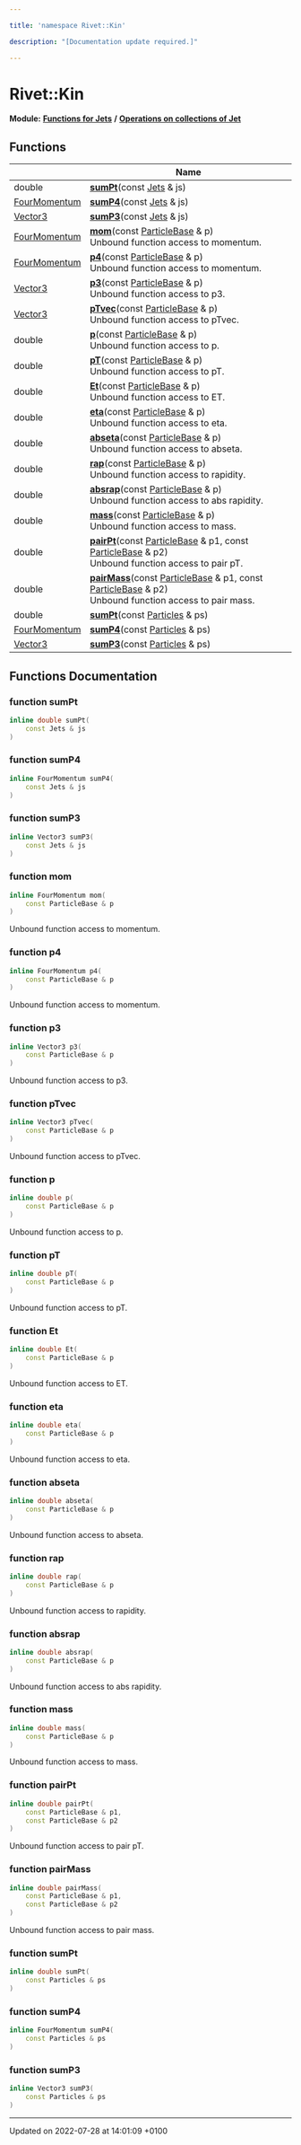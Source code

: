 ```yaml
---

title: 'namespace Rivet::Kin'

description: "[Documentation update required.]"

---
```


# Rivet::Kin

**Module:** **[Functions for Jets](http://example.org/modules/group__jetutils/)** **/** **[Operations on collections of Jet](http://example.org/modules/group__jetutils__coll/)**



## Functions

|                | Name           |
| -------------- | -------------- |
| double | **[sumPt](http://example.org/namespaces/namespacerivet_1_1kin/#function-sumpt)**(const <a href="http://example.org/classes/classrivet_1_1jets/">Jets</a> & js) |
| <a href="http://example.org/classes/classrivet_1_1fourmomentum/">FourMomentum</a> | **[sumP4](http://example.org/namespaces/namespacerivet_1_1kin/#function-sump4)**(const <a href="http://example.org/classes/classrivet_1_1jets/">Jets</a> & js) |
| <a href="http://example.org/classes/classrivet_1_1vector3/">Vector3</a> | **[sumP3](http://example.org/namespaces/namespacerivet_1_1kin/#function-sump3)**(const <a href="http://example.org/classes/classrivet_1_1jets/">Jets</a> & js) |
| <a href="http://example.org/classes/classrivet_1_1fourmomentum/">FourMomentum</a> | **[mom](http://example.org/modules/group__particlebaseutils/#function-mom)**(const <a href="http://example.org/classes/classrivet_1_1particlebase/">ParticleBase</a> & p)<br>Unbound function access to momentum.  |
| <a href="http://example.org/classes/classrivet_1_1fourmomentum/">FourMomentum</a> | **[p4](http://example.org/modules/group__particlebaseutils/#function-p4)**(const <a href="http://example.org/classes/classrivet_1_1particlebase/">ParticleBase</a> & p)<br>Unbound function access to momentum.  |
| <a href="http://example.org/classes/classrivet_1_1vector3/">Vector3</a> | **[p3](http://example.org/modules/group__particlebaseutils/#function-p3)**(const <a href="http://example.org/classes/classrivet_1_1particlebase/">ParticleBase</a> & p)<br>Unbound function access to p3.  |
| <a href="http://example.org/classes/classrivet_1_1vector3/">Vector3</a> | **[pTvec](http://example.org/modules/group__particlebaseutils/#function-ptvec)**(const <a href="http://example.org/classes/classrivet_1_1particlebase/">ParticleBase</a> & p)<br>Unbound function access to pTvec.  |
| double | **[p](http://example.org/modules/group__particlebaseutils/#function-p)**(const <a href="http://example.org/classes/classrivet_1_1particlebase/">ParticleBase</a> & p)<br>Unbound function access to p.  |
| double | **[pT](http://example.org/modules/group__particlebaseutils/#function-pt)**(const <a href="http://example.org/classes/classrivet_1_1particlebase/">ParticleBase</a> & p)<br>Unbound function access to pT.  |
| double | **[Et](http://example.org/modules/group__particlebaseutils/#function-et)**(const <a href="http://example.org/classes/classrivet_1_1particlebase/">ParticleBase</a> & p)<br>Unbound function access to ET.  |
| double | **[eta](http://example.org/modules/group__particlebaseutils/#function-eta)**(const <a href="http://example.org/classes/classrivet_1_1particlebase/">ParticleBase</a> & p)<br>Unbound function access to eta.  |
| double | **[abseta](http://example.org/modules/group__particlebaseutils/#function-abseta)**(const <a href="http://example.org/classes/classrivet_1_1particlebase/">ParticleBase</a> & p)<br>Unbound function access to abseta.  |
| double | **[rap](http://example.org/modules/group__particlebaseutils/#function-rap)**(const <a href="http://example.org/classes/classrivet_1_1particlebase/">ParticleBase</a> & p)<br>Unbound function access to rapidity.  |
| double | **[absrap](http://example.org/modules/group__particlebaseutils/#function-absrap)**(const <a href="http://example.org/classes/classrivet_1_1particlebase/">ParticleBase</a> & p)<br>Unbound function access to abs rapidity.  |
| double | **[mass](http://example.org/modules/group__particlebaseutils/#function-mass)**(const <a href="http://example.org/classes/classrivet_1_1particlebase/">ParticleBase</a> & p)<br>Unbound function access to mass.  |
| double | **[pairPt](http://example.org/modules/group__particlebaseutils/#function-pairpt)**(const <a href="http://example.org/classes/classrivet_1_1particlebase/">ParticleBase</a> & p1, const <a href="http://example.org/classes/classrivet_1_1particlebase/">ParticleBase</a> & p2)<br>Unbound function access to pair pT.  |
| double | **[pairMass](http://example.org/modules/group__particlebaseutils/#function-pairmass)**(const <a href="http://example.org/classes/classrivet_1_1particlebase/">ParticleBase</a> & p1, const <a href="http://example.org/classes/classrivet_1_1particlebase/">ParticleBase</a> & p2)<br>Unbound function access to pair mass.  |
| double | **[sumPt](http://example.org/namespaces/namespacerivet_1_1kin/#function-sumpt)**(const <a href="http://example.org/classes/classrivet_1_1particles/">Particles</a> & ps) |
| <a href="http://example.org/classes/classrivet_1_1fourmomentum/">FourMomentum</a> | **[sumP4](http://example.org/namespaces/namespacerivet_1_1kin/#function-sump4)**(const <a href="http://example.org/classes/classrivet_1_1particles/">Particles</a> & ps) |
| <a href="http://example.org/classes/classrivet_1_1vector3/">Vector3</a> | **[sumP3](http://example.org/namespaces/namespacerivet_1_1kin/#function-sump3)**(const <a href="http://example.org/classes/classrivet_1_1particles/">Particles</a> & ps) |


## Functions Documentation

### function sumPt

```cpp
inline double sumPt(
    const Jets & js
)
```


### function sumP4

```cpp
inline FourMomentum sumP4(
    const Jets & js
)
```


### function sumP3

```cpp
inline Vector3 sumP3(
    const Jets & js
)
```


### function mom

```cpp
inline FourMomentum mom(
    const ParticleBase & p
)
```

Unbound function access to momentum. 

### function p4

```cpp
inline FourMomentum p4(
    const ParticleBase & p
)
```

Unbound function access to momentum. 

### function p3

```cpp
inline Vector3 p3(
    const ParticleBase & p
)
```

Unbound function access to p3. 

### function pTvec

```cpp
inline Vector3 pTvec(
    const ParticleBase & p
)
```

Unbound function access to pTvec. 

### function p

```cpp
inline double p(
    const ParticleBase & p
)
```

Unbound function access to p. 

### function pT

```cpp
inline double pT(
    const ParticleBase & p
)
```

Unbound function access to pT. 

### function Et

```cpp
inline double Et(
    const ParticleBase & p
)
```

Unbound function access to ET. 

### function eta

```cpp
inline double eta(
    const ParticleBase & p
)
```

Unbound function access to eta. 

### function abseta

```cpp
inline double abseta(
    const ParticleBase & p
)
```

Unbound function access to abseta. 

### function rap

```cpp
inline double rap(
    const ParticleBase & p
)
```

Unbound function access to rapidity. 

### function absrap

```cpp
inline double absrap(
    const ParticleBase & p
)
```

Unbound function access to abs rapidity. 

### function mass

```cpp
inline double mass(
    const ParticleBase & p
)
```

Unbound function access to mass. 

### function pairPt

```cpp
inline double pairPt(
    const ParticleBase & p1,
    const ParticleBase & p2
)
```

Unbound function access to pair pT. 

### function pairMass

```cpp
inline double pairMass(
    const ParticleBase & p1,
    const ParticleBase & p2
)
```

Unbound function access to pair mass. 

### function sumPt

```cpp
inline double sumPt(
    const Particles & ps
)
```


### function sumP4

```cpp
inline FourMomentum sumP4(
    const Particles & ps
)
```


### function sumP3

```cpp
inline Vector3 sumP3(
    const Particles & ps
)
```






-------------------------------

Updated on 2022-07-28 at 14:01:09 +0100
